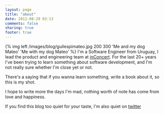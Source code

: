 ```yaml
---
layout: page
title: "about"
date: 2012-08-29 02:13
comments: false
sharing: true
footer: true
---
```




{% img left /images/blog/guilespimateo.jpg 200 300 'Me and my dog Mateo' 'Me with my dog Mateo' %} 
I'm a Software Engineer from Uruguay, I lead the product and engineering team at [inConcert](http://www.inconcertcc.com "inConcert").
For the last 20+ years I've been trying to learn something about software development, and I'm not really sure whether I'm close yet or not.

There's a saying that if you wanna learn something, write a book about it, so this is my shot.

I hope to write more the days I'm mad, nothing worth of note has come from love and happiness.

If you find this blog too quiet for your taste, I'm also quiet on [twitter](http://www.twitter.com/guilespi)
